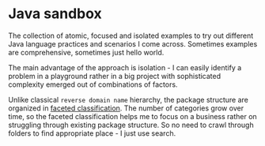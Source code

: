 # Java sandbox

The collection of atomic, focused and isolated examples to try out different Java language practices and scenarios I
come across. Sometimes examples are comprehensive, sometimes just hello world.

The main advantage of the approach is isolation - I can easily identify a problem in a playground rather in a big
project with sophisticated complexity emerged out of combinations of factors.

Unlike classical `reverse domain name` hierarchy, the package structure are organized
in [faceted classification](https://en.wikipedia.org/wiki/Faceted_classification). The number of categories grow over
time, so the faceted classification helps me to focus on a business rather on struggling through existing package
structure. So no need to crawl through folders to find appropriate place - I just use search.